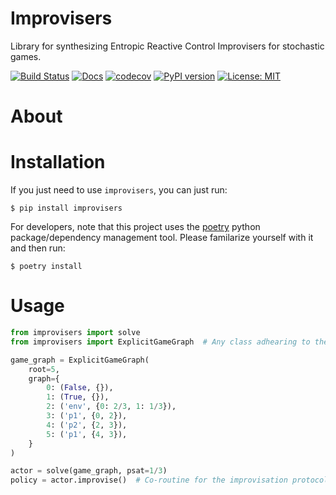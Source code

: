 # Improvisers

Library for synthesizing Entropic Reactive Control Improvisers for
stochastic games.

[![Build Status](https://cloud.drone.io/api/badges/mvcisback/improvisers/status.svg)](https://cloud.drone.io/mvcisback/improvisers)
[![Docs](https://img.shields.io/badge/API-link-color)](https://mvcisback.github.io/improvisers)
[![codecov](https://codecov.io/gh/mvcisback/improvisers/branch/master/graph/badge.svg)](https://codecov.io/gh/mvcisback/improvisers)
[![PyPI version](https://badge.fury.io/py/improvisers.svg)](https://badge.fury.io/py/improvisers)
[![License: MIT](https://img.shields.io/badge/License-MIT-yellow.svg)](https://opensource.org/licenses/MIT)

# About


# Installation

If you just need to use `improvisers`, you can just run:

`$ pip install improvisers`

For developers, note that this project uses the
[poetry](https://poetry.eustace.io/) python package/dependency
management tool. Please familarize yourself with it and then
run:

`$ poetry install`

# Usage

```python
from improvisers import solve
from improvisers import ExplicitGameGraph  # Any class adhearing to the GameGraph protocol below works.

game_graph = ExplicitGameGraph(
    root=5,
    graph={
        0: (False, {}),
        1: (True, {}),
        2: ('env', {0: 2/3, 1: 1/3}),
        3: ('p1', {0, 2}),
        4: ('p2', {2, 3}),
        5: ('p1', {4, 3}),
    }
)

actor = solve(game_graph, psat=1/3)
policy = actor.improvise()  # Co-routine for the improvisation protocol.
```
